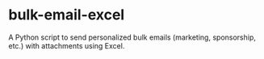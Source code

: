 # bulk-email-excel
A Python script to send personalized bulk emails (marketing, sponsorship, etc.) with attachments using Excel.
